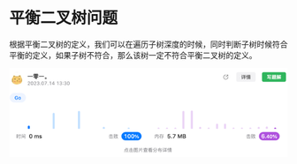 # 平衡二叉树问题
根据平衡二叉树的定义，我们可以在遍历子树深度的时候，同时判断子树时候符合平衡的定义，如果子树不符合，那么该树一定不符合平衡二叉树的定义。  

![img.png](img.png)